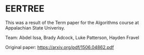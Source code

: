 # EERTREE

This was a result of the Term paper for the Algorithms course at Appalachian State Univerisy.

Team: Abdel Issa, Brady Adcock, Luke Patterson, Hayden Fravel

Original paper: https://arxiv.org/pdf/1506.04862.pdf
